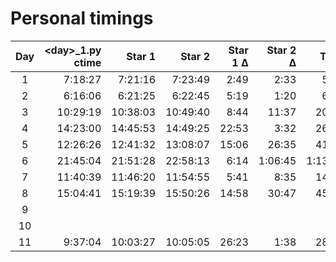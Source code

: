 # Personal timings

| Day | \<day\>_1.py ctime | Star 1   | Star 2   | Star 1 Δ | Star 2 Δ | Total   |
|:---:|-------------------:|---------:|---------:|---------:|---------:|--------:|
| 1   |  7:18:27           |  7:21:16 |  7:23:49 |  2:49    |    2:33  |    5:22 |
| 2   |  6:16:06           |  6:21:25 |  6:22:45 |  5:19    |    1:20  |    6:39 |
| 3   | 10:29:19           | 10:38:03 | 10:49:40 |  8:44    |   11:37  |   20:21 |
| 4   | 14:23:00           | 14:45:53 | 14:49:25 | 22:53    |    3:32  |   26:25 |
| 5   | ‏‎12:26:26           | 12:41:32 | 13:08:07 | 15:06    |   26:35  |   41:41 |
| 6   | ‏‎21:45:04           | 21:51:28 | 22:58:13 |  6:14    | 1:06:45  | 1:13:09 |
| 7   | ‏‎‏‎11:40:39           | 11:46:20 | 11:54:55 |  5:41    |    8:35  |   14:16 |
| 8   | ‏‎‏‎15:04:41           | 15:19:39 | 15:50:26 | 14:58    |   30:47  |   45:45 |
| 9   | ‏‎‏‎           |  |  |     |     |    |
| 10  | ‏‎‏‎           |  |  |     |     |    |
| 11  | ‏‎‏‎ ‏‎9:37:04           | 10:03:27 | 10:05:05 | 26:23    |    1:38  |   28:01 |
